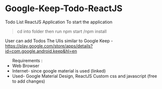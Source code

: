 # Google-Keep-Todo-ReactJS
Todo List ReactJS Application
To start the application
> cd into folder then run 
> npm start /npm install

User can add Todos
The UIis similar to Google Keep -  <a>https://play.google.com/store/apps/details?id=com.google.android.keep&hl=en</a>

<ul>Requirements : 
<li>Web Browser</li>
<li>Internet- since google material is used (linked)</li>
<li>Used-
Google Material Design, ReactJS 
Custom css and javascript
(free to add changes)</li>
</ul>